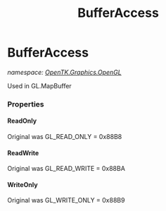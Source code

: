 ﻿---
title: BufferAccess
---

# BufferAccess
_namespace: [OpenTK.Graphics.OpenGL](N-OpenTK.Graphics.OpenGL.html)_

Used in GL.MapBuffer



### Properties

#### ReadOnly
Original was GL_READ_ONLY = 0x88B8
#### ReadWrite
Original was GL_READ_WRITE = 0x88BA
#### WriteOnly
Original was GL_WRITE_ONLY = 0x88B9

